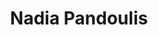 ---
title: "Nadia Pandoulis"
role: "Director of Marketing"
index: 11
year: "2023"
status: current_executive
# image: /images/people/nadia_pandoulis.jpg
degree:
email:
linkedin-url:
---